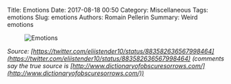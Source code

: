 Title: Emotions
Date: 2017-08-18 00:50
Category: Miscellaneous
Tags: emotions
Slug: emotions
Authors: Romain Pellerin
Summary: Weird emotions

<figure class="center">
<img alt="Emotions" src="{filename}/images/emotions.jpg" />
<figcaption>
</figure>

*Source: [https://twitter.com/eliistender10/status/883582636567998464](https://twitter.com/eliistender10/status/883582636567998464) (comments say the true source is [http://www.dictionaryofobscuresorrows.com/](http://www.dictionaryofobscuresorrows.com/))*
